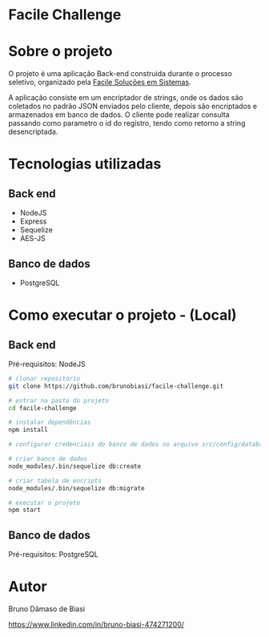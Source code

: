 # Facile Challenge

# Sobre o projeto

O projeto é uma aplicação Back-end construida durante o processo seletivo, organizado pela [Facile Soluções em Sistemas](https://facilesistemas.net.br/ "Site da Facile").

A aplicação consiste em um encriptador de strings, onde os dados são coletados no padrão JSON enviados pelo cliente, depois são encriptados e armazenados em banco de dados. O cliente pode realizar consulta passando como parametro o id do registro, tendo como retorno a string desencriptada.

# Tecnologias utilizadas
## Back end
- NodeJS
- Express
- Sequelize
- AES-JS
## Banco de dados
- PostgreSQL

# Como executar o projeto - (Local)

## Back end
Pré-requisitos: NodeJS

```bash
# clonar repositório
git clone https://github.com/brunobiasi/facile-challenge.git

# entrar na pasta do projeto
cd facile-challenge

# instalar dependências
npm install

# configurar credenciais do banco de dados no arquivo src/config/database.js

# criar banco de dados
node_modules/.bin/sequelize db:create

# criar tabela de encripts
node_modules/.bin/sequelize db:migrate

# executar o projeto
npm start
```

## Banco de dados
Pré-requisitos: PostgreSQL

# Autor

Bruno Dâmaso de Biasi

https://www.linkedin.com/in/bruno-biasi-474271200/

